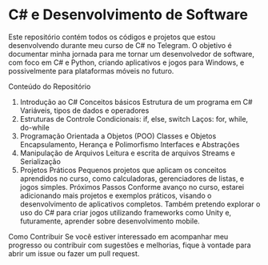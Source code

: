 # C# e Desenvolvimento de Software
Este repositório contém todos os códigos e projetos que estou desenvolvendo durante meu curso de C# no Telegram. O objetivo é documentar minha jornada para me tornar um desenvolvedor de software, com foco em C# e Python, criando aplicativos e jogos para Windows, e possivelmente para plataformas móveis no futuro.

Conteúdo do Repositório
1. Introdução ao C#
Conceitos básicos
Estrutura de um programa em C#
Variáveis, tipos de dados e operadores
2. Estruturas de Controle
Condicionais: if, else, switch
Laços: for, while, do-while
3. Programação Orientada a Objetos (POO)
Classes e Objetos
Encapsulamento, Herança e Polimorfismo
Interfaces e Abstrações
4. Manipulação de Arquivos
Leitura e escrita de arquivos
Streams e Serialização
5. Projetos Práticos
Pequenos projetos que aplicam os conceitos aprendidos no curso, como calculadoras, gerenciadores de listas, e jogos simples.
Próximos Passos
Conforme avanço no curso, estarei adicionando mais projetos e exemplos práticos, visando o desenvolvimento de aplicativos completos. Também pretendo explorar o uso do C# para criar jogos utilizando frameworks como Unity e, futuramente, aprender sobre desenvolvimento mobile.

Como Contribuir
Se você estiver interessado em acompanhar meu progresso ou contribuir com sugestões e melhorias, fique à vontade para abrir um issue ou fazer um pull request.
